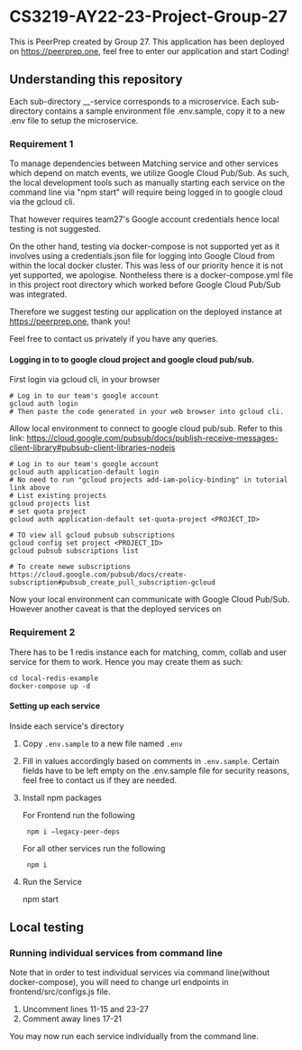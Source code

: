 # CS3219-AY22-23-Project-Group-27

This is PeerPrep created by Group 27. This application has been deployed on https://peerprep.one, feel free to enter our application and start Coding!

## Understanding this repository

Each sub-directory __-service corresponds to a microservice.
Each sub-directory contains a sample environment file .env.sample, copy it to a new .env file to setup the microservice.

### Requirement 1
To manage dependencies between Matching service and other services which depend on match events, we utilize Google Cloud Pub/Sub. As such, the local development tools such as manually starting each service on the command line via "npm start" will require being logged in to google cloud via the gcloud cli. 

That however requires team27's Google account credentials hence local testing is not suggested. 

On the other hand, testing via docker-compose is not supported yet as it involves using a credentials.json file for logging into Google Cloud from within the local docker cluster. This was less of our priority hence it is not yet supported, we apologise. Nontheless there is a docker-compose.yml file in this project root directory which worked before Google Cloud Pub/Sub was integrated.

Therefore we suggest testing our application on the deployed instance at https://peerprep.one, thank you!

Feel free to contact us privately if you have any queries.

#### Logging in to to google cloud project and google cloud pub/sub.
First login via gcloud cli, in your browser

    # Log in to our team's google account
    gcloud auth login
    # Then paste the code generated in your web browser into gcloud cli.

Allow local environment to connect to google cloud pub/sub.
Refer to this link: https://cloud.google.com/pubsub/docs/publish-receive-messages-client-library#pubsub-client-libraries-nodejs

    # Log in to our team's google account
    gcloud auth application-default login
    # No need to run "gcloud projects add-iam-policy-binding" in tutorial link above
    # List existing projects
    gcloud projects list
    # set quota project
    gcloud auth application-default set-quota-project <PROJECT_ID>

    # TO view all gcloud pubsub subscriptions
    gcloud config set project <PROJECT_ID>
    gcloud pubsub subscriptions list

    # To create newe subscriptions
    https://cloud.google.com/pubsub/docs/create-subscription#pubsub_create_pull_subscription-gcloud

Now your local environment can communicate with Google Cloud Pub/Sub. However another caveat is that the deployed services on 

### Requirement 2

There has to be 1 redis instance each for matching, comm, collab and user service for them to work. Hence you may create them as such:

    cd local-redis-example
    docker-compose up -d

#### Setting up each service

Inside each service's directory
1. Copy `.env.sample` to a new file named `.env`
2. Fill in values accordingly based on comments in `.env.sample`. Certain fields have to be left empty on the .env.sample file for security reasons, feel free to contact us if they are needed.
3. Install npm packages

    For Frontend run the following

        npm i —legacy-peer-deps

    For all other services run the following

        npm i

4. Run the Service
    
    npm start

## Local testing

### Running individual services from command line
Note that in order to test individual services via command line(without docker-compose), you will need to change url endpoints in frontend/src/configs.js file. 

1. Uncomment lines 11-15 and 23-27
2. Comment away lines 17-21

You may now run each service individually from the command line.